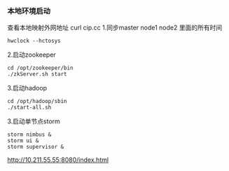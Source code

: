 ### 本地环境启动
查看本地映射外网地址
 curl cip.cc
1.同步master node1 node2 里面的所有时间  
```shell  
hwclock --hctosys
```

2.启动zookeeper  
```shell  
cd /opt/zookeeper/bin  
./zkServer.sh start
```
3.启动hadoop  
```shell  
cd /opt/hadoop/sbin  
./start-all.sh
```

3.启动单节点storm
```shell  
storm nimbus &   
storm ui & 
storm supervisor &
```
  http://10.211.55.55:8080/index.html
